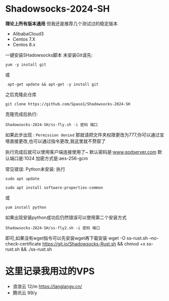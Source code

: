 # Shadowsocks-2024-SH
**理论上所有版本通用**
但我还是推荐几个测试过的稳定版本
- AlibabaCloud3
- Centos 7.X
- Centos 8.x
  
一键安装SHadowsocks脚本
未安装Git请先:
```
yum -y install git
```
或
```
 apt-get update && apt-get -y install git
```
之后克隆此仓库
```
git clone https://github.com/Spaso1/Shadowsocks-2024-SH
```
克隆完成后执行:
```
Shadowsocks-2024-SH/ss-fly.sh -i 密码 端口
```
如果此步出现 : `Permission denied`
那就请把文件夹权限更改为777,你可以通过宝塔直接更改,也可以通过指令更改,我这里就不赘叙了

执行完成后就可以使用客户端连接使用了~
默认密码是:www.godserver.com
默认端口是:1024
加密方式是:aes-256-gcm

常见错误:
Python未安装:
执行
```
sudo apt update

sudo apt install software-properties-common

```
或
```
yum install python
```

如果出现安装python成功后仍然错误可以使用第二个安装方式
```
Shadowsocks-2024-SH/ss-fly2.sh -i 密码 端口
```
即可,如果没有wget指令可以先安装wget再下载安装
wget -O ss-rust.sh –no-check-certificate https://git.io/Shadowsocks-Rust.sh && chmod +x ss-rust.sh && ./ss-rust.sh
# 这里记录我用过的VPS
- 浪浪云 12/m https://langlangy.cn/
- 腾讯云 99/y 
